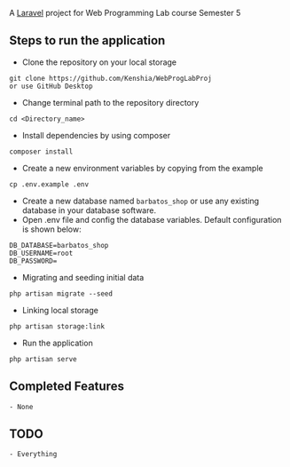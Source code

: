 A [Laravel](https://laravel.com) project for Web Programming Lab course Semester 5

## Steps to run the application
- Clone the repository on your local storage
```
git clone https://github.com/Kenshia/WebProgLabProj
or use GitHub Desktop
```
- Change terminal path to the repository directory
```
cd <Directory_name>
```
- Install dependencies by using composer
```
composer install
```
- Create a new environment variables by copying from the example
```
cp .env.example .env
```
- Create a new database named `barbatos_shop` or use any existing database in your database software.
- Open .env file and config the database variables. Default configuration is shown below:
```
DB_DATABASE=barbatos_shop
DB_USERNAME=root
DB_PASSWORD=
```
- Migrating and seeding initial data
```
php artisan migrate --seed
```
- Linking local storage
```
php artisan storage:link
```
- Run the application
```
php artisan serve
``` 

## Completed Features
	- None

## TODO
	- Everything
